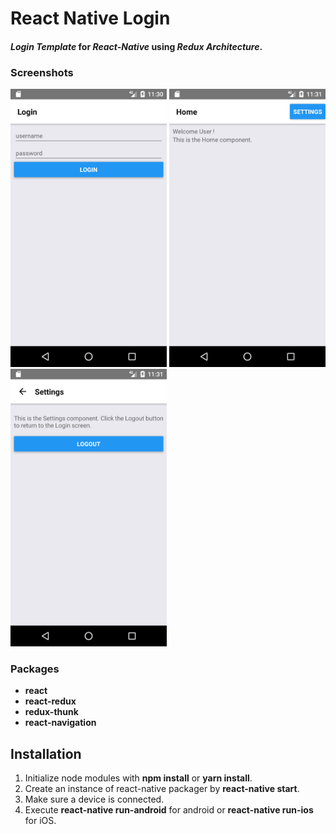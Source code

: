 # React Native Login

#### *Login Template* for *React-Native* using *Redux Architecture*.

### Screenshots
<img src="./screenshots/01.png" width="250">
<img src="./screenshots/02.png" width="250">
<img src="./screenshots/03.png" width="250">

### Packages
- **react**
- **react-redux**
- **redux-thunk**
- **react-navigation**

## Installation
1. Initialize node modules with **npm install** or **yarn install**.
2. Create an instance of react-native packager by **react-native start**.
3. Make sure a device is connected.
4. Execute **react-native run-android** for android or **react-native run-ios** for iOS.
